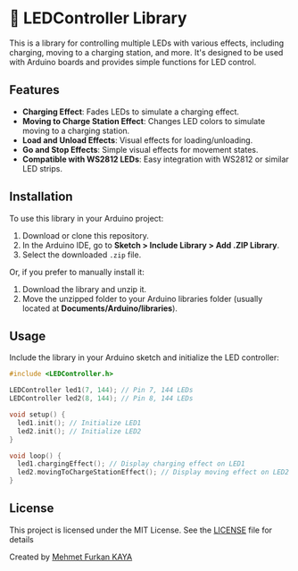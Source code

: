 # 🚨 LEDController Library

This is a library for controlling multiple LEDs with various effects, including charging, moving to a charging station, and more. It's designed to be used with Arduino boards and provides simple functions for LED control.

## Features
- **Charging Effect**: Fades LEDs to simulate a charging effect.
- **Moving to Charge Station Effect**: Changes LED colors to simulate moving to a charging station.
- **Load and Unload Effects**: Visual effects for loading/unloading.
- **Go and Stop Effects**: Simple visual effects for movement states.
- **Compatible with WS2812 LEDs**: Easy integration with WS2812 or similar LED strips.

## Installation

To use this library in your Arduino project:

1. Download or clone this repository.
2. In the Arduino IDE, go to **Sketch > Include Library > Add .ZIP Library**.
3. Select the downloaded `.zip` file.

Or, if you prefer to manually install it:

1. Download the library and unzip it.
2. Move the unzipped folder to your Arduino libraries folder (usually located at **Documents/Arduino/libraries**).

## Usage

Include the library in your Arduino sketch and initialize the LED controller:

```cpp
#include <LEDController.h>

LEDController led1(7, 144); // Pin 7, 144 LEDs
LEDController led2(8, 144); // Pin 8, 144 LEDs

void setup() {
  led1.init(); // Initialize LED1
  led2.init(); // Initialize LED2
}

void loop() {
  led1.chargingEffect(); // Display charging effect on LED1
  led2.movingToChargeStationEffect(); // Display moving effect on LED2
}
```

## License

This project is licensed under the MIT License. See the [LICENSE](LICENSE) file for details

Created by [Mehmet Furkan KAYA](https://www.linkedin.com/in/mehmet-furkan-kaya/)